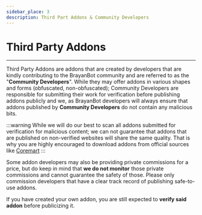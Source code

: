 ```yaml
---
sidebar_place: 3
description: Third Part Addons & Community Developers
---
```

# Third Party Addons
---

Third Party Addons are addons that are created by developers that are kindly contributing to the BrayanBot community and are referred to as the "**Community Developers**". While they may offer addons in various shapes and forms (obfuscated, non-obfuscated); Community Developers are responsible for submitting their work for verification before publishing addons publicly and we, as BrayanBot developers will always ensure that addons published by __Community Developers__ do not contain any malicious bits.

:::warning
While we will do our best to scan all addons submitted for verification for malicious content; we can not guarantee that addons that are published on non-verified websites will share the same quality. That is why you are highly encouraged to download addons from official sources like [Coremart](https://coremart.net/resources/discord/brayanbot/)
:::

Some addon developers may also be providing private commissions for a price, but do keep in mind that **we do not monitor** those private commissions and cannot guarantee the safety of those. Please only commission developers that have a clear track record of publishing safe-to-use addons.

If you have created your own addon, you are still expected to **verify said addon** before publicizing it.
